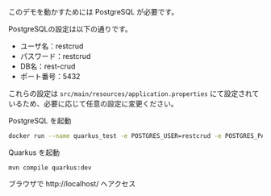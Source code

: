 このデモを動かすためには PostgreSQL が必要です。

PostgreSQLの設定は以下の通りです。

* ユーザ名：restcrud
* パスワード：restcrud
* DB名：rest-crud
* ポート番号：5432

これらの設定は `src/main/resources/application.properties` にて設定されているため、必要に応じて任意の設定に変更ください。

PostgreSQL を起動
```bash
docker run --name quarkus_test -e POSTGRES_USER=restcrud -e POSTGRES_PASSWORD=restcrud -e POSTGRES_DB=rest-crud -p 5432:5432 postgres:latest
```

Quarkus を起動
```
mvn compile quarkus:dev
```

ブラウザで http://localhost/ へアクセス
